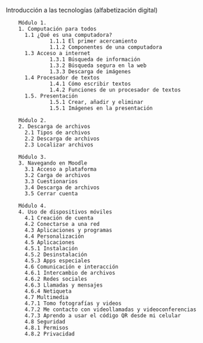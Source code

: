 Introducción a las tecnologías (alfabetización digital)

        Módulo 1.
        1. Computación para todos
          1.1 ¿Qué es una computadora?
                  1.1.1 El primer acercamiento
                  1.1.2 Componentes de una computadora
          1.3 Acceso a internet
                  1.3.1 Búsqueda de información
                  1.3.2 Búsqueda segura en la web
                  1.3.3 Descarga de imágenes
          1.4 Procesador de textos
                  1.4.1 Cómo escribir textos
                  1.4.2 Funciones de un procesador de textos
          1.5. Presentación
                  1.5.1 Crear, añadir y eliminar
                  1.5.1 Imágenes en la presentación
        
        Módulo 2.
        2. Descarga de archivos
          2.1 Tipos de archivos
          2.2 Descarga de archivos
          2.3 Localizar archivos
        
        Módulo 3.
        3. Navegando en Moodle
          3.1 Acceso a plataforma
          3.2 Carga de archivos
          3.3 Cuestionarios
          3.4 Descarga de archivos
          3.5 Cerrar cuenta
        
        Módulo 4.
        4. Uso de dispositivos móviles
          4.1 Creación de cuenta
          4.2 Conectarse a una red
          4.3 Aplicaciones y programas
          4.4 Personalización
          4.5 Aplicaciones
          4.5.1 Instalación
          4.5.2 Desinstalación
          4.5.3 Apps especiales
          4.6 Comunicación e interacción
          4.6.1 Intercambio de archivos
          4.6.2 Redes sociales
          4.6.3 Llamadas y mensajes
          4.6.4 Netiqueta
          4.7 Multimedia
          4.7.1 Tomo fotografías y videos
          4.7.2 Me contacto con videollamadas y videoconferencias
          4.7.3 Aprendo a usar el código QR desde mi celular
          4.8 Seguridad
          4.8.1 Permisos
          4.8.2 Privacidad
